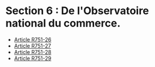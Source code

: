 # Section 6 : De l'Observatoire national du commerce.

- [Article R751-26](article-r751-26.md)
- [Article R751-27](article-r751-27.md)
- [Article R751-28](article-r751-28.md)
- [Article R751-29](article-r751-29.md)
